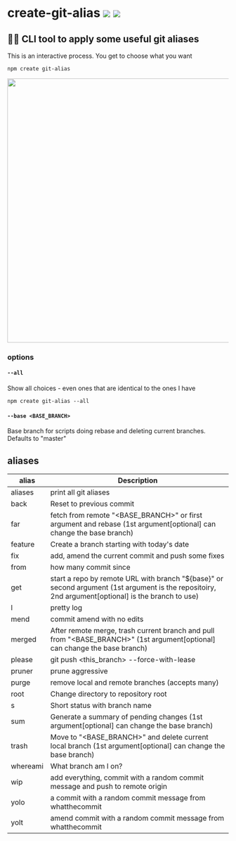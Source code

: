 # create-git-alias [![](https://img.shields.io/npm/v/create-git-alias.svg)](https://www.npmjs.com/package/create-git-alias) [![](https://img.shields.io/badge/source--000000.svg?logo=github&style=social)](https://github.com/omrilotan/create-git-alias)

## 👨🏻 CLI tool to apply some useful git aliases
This is an interactive process. You get to choose what you want

```sh
npm create git-alias
```

<img src="https://user-images.githubusercontent.com/516342/48844024-713ada00-eda1-11e8-9eb3-5b2d0b4bdeb8.png" width="600">

### options

#### `--all`
Show all choices - even ones that are identical to the ones I have

```
npm create git-alias --all
```

#### `--base <BASE_BRANCH>`
Base branch for scripts doing rebase and deleting current branches. Defaults to "master"

## aliases

| alias | Description
| - | -
| aliases | print all git aliases
| back | Reset to previous commit
| far | fetch from remote "<BASE_BRANCH>" or first argument and rebase (1st argument[optional] can change the base branch)
| feature | Create a branch starting with today's date
| fix | add, amend the current commit and push some fixes
| from | how many commit since <commit id>
| get | start a repo by remote URL with branch "${base}" or second argument (1st argument is the repositoiry, 2nd argument[optional] is the branch to use)
| l | pretty log
| mend | commit amend with no edits
| merged | After remote merge, trash current branch and pull from "<BASE_BRANCH>" (1st argument[optional] can change the base branch)
| please | git push <this_branch> --force-with-lease
| pruner | prune aggressive
| purge | remove local and remote branches (accepts many)
| root | Change directory to repository root
| s | Short status with branch name
| sum | Generate a summary of pending changes (1st argument[optional] can change the base branch)
| trash | Move to "<BASE_BRANCH>" and delete current local branch (1st argument[optional] can change the base branch)
| whereami | What branch am I on?
| wip | add everything, commit with a random commit message and push to remote origin
| yolo | a commit with a random commit message from whatthecommit
| yolt | amend commit with a random commit message from whatthecommit
